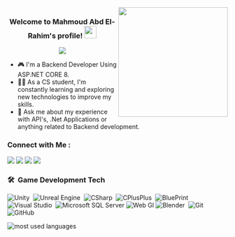 
<img width="250" align="right" src="https://c.tenor.com/_DOBjnGspYAAAAAM/code-coding.gif">

<h3 align="center">
  Welcome to Mahmoud Abd El-Rahim's profile!
  <img src="https://media.giphy.com/media/hvRJCLFzcasrR4ia7z/giphy.gif" width="28">
</h3>

<!-- Typing SVG by DenverCoder1 - https://github.com/DenverCoder1/readme-typing-svg -->
<p align="center">
  <a href="https://github.com/DenverCoder1/readme-typing-svg"><img src="https://readme-typing-svg.herokuapp.com/?lines=Backend%20Developer;Always%20learning%20new%20things&font=Fira%20Code&center=true&width=440&height=45&color=f75c7e&vCenter=true&size=22"></a>
</p> 

- 🎮 I'm a Backend Developer Using ASP.NET CORE 8.
- 👨‍💻 As a CS student, I'm constantly learning and exploring new technologies to improve my skills.
- 💬 Ask me about my experience with API's, .Net Applications or anything related to Backend development.

### Connect with Me :

<a href="https://linkedin.com/in/mahmoud-rahim-20" target="_blank"><img src="https://img.shields.io/badge/-Mahmoud%20Abd%20El%20Rahim-0077B5?style=for-the-badge&logo=Linkedin&logoColor=white"/></a>
<a href="https://t.me/GD_Mahmoud_Rahim" target="_blank"><img src="https://img.shields.io/badge/-Mahmoud%20Abd%20El%20Rahim-0077B5?style=for-the-badge&logo=Telegram&logoColor=white"/></a>
<a href="https://m.facebook.com/GaDevMahmoudRahim" target="_blank"><img src="https://img.shields.io/badge/-Mahmoud%20Abd%20El%20Rahim-0077B5?style=for-the-badge&logo=FaceBook&logoColor=white"/></a>
<a href="https://twitter.com/MahmmoudRahim" target="_blank"><img src="https://img.shields.io/badge/-Mahmoud%20Abd%20El%20Rahim-0077B5?style=for-the-badge&logo=twitter&logoColor=white"/></a>

### 🛠 &nbsp;Game Development Tech
![Unity](https://img.shields.io/badge/-Unity-05122A?style=flat&logo=Unity)&nbsp;
![Unreal Engine](https://img.shields.io/badge/-Unreal%20Engine-05122A?style=flat&logo=UnrealEngine)&nbsp;
![CSharp](https://img.shields.io/badge/-CSharp-05122A?style=flat&logo=CSharp)&nbsp;
![CPlusPlus](https://img.shields.io/badge/-CPlusPlus-05122A?style=flat&logo=CPlusPlus)&nbsp;
![BluePrint](https://img.shields.io/badge/-Blue%20Print-05122A?style=flat&logo=BluePrint)&nbsp;
![Visual Studio](https://img.shields.io/badge/-Visual%20Studio-05122A?style=flat&logo=visual-studio&logoColor=007ACC)&nbsp;
![Microsoft SQL Server](https://img.shields.io/badge/-Microsoft%20SQL%20Server-05122A?style=flat&logo=Microsoft%20SQL%20Server)
![Web Gl](https://img.shields.io/badge/-Web%20Gl-05122A?style=flat&logo=WebGl)
![Blender](https://img.shields.io/badge/-Blender-05122A?style=flat&logo=Blender)&nbsp;
![Git](https://img.shields.io/badge/-Git-05122A?style=flat&logo=git)&nbsp;
![GitHub](https://img.shields.io/badge/-GitHub-05122A?style=flat&logo=github)&nbsp;

<img align="left" src="https://github-readme-stats.vercel.app/api/top-langs?username=GaDevRahim&show_icons=true&locale=en&layout=compact&theme=radical" alt="most used languages" />
